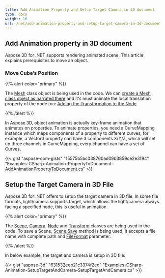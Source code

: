```yaml
---
title: Add Animation Property and Setup Target Camera in 3D document
type: docs
weight: 10
url: /net/add-animation-property-and-setup-target-camera-in-3d-document/
---
```


## **Add Animation property in 3D document**
Aspose.3D for .NET supports rendering animated scene. This article explains prerequisites to move an object.
### **Move Cube’s Position**
{{% alert color="primary" %}}

The [Mesh](https://apireference.aspose.com/3d/net/aspose.threed.entities/mesh) class object is being used in the code. We can [create a Mesh class object as narrated there](/3d/net/create-and-read-an-existing-3d-scene/) and it's must animate the local translation property of the node too: [Adding the Transformation to the Node](/3d/net/adding-transformation-to-the-node/).

{{% /alert %}}

In Aspose.3D, object animation is actually key-frame animation that animates on properties. To animate properties, you need a CurveMapping instance which maps components of a property to different curves, for example, a Vector3 property can have 3 components X/Y/Z, which will set up three channels in CurveMapping, every channel can have a set of Curves.

{{< gist "aspose-com-gists" "15575b5bc038760ad09b3859ce2e3194" "Examples-CSharp-Animation-PropertyToDocument-AddAnimationPropertyToDocument.cs" >}}
## **Setup the Target Camera in 3D File**
Aspose.3D for .NET offers to setup the target camera in 3D file. In some file formats, light/camera supports target, which allows the light/camera always facing a specified node, this is useful in animation.

{{% alert color="primary" %}}

The [Scene](https://apireference.aspose.com/3d/net/aspose.threed/scene), [Camera](https://apireference.aspose.com/3d/net/aspose.threed.entities/camera), [Node](https://apireference.aspose.com/3d/net/aspose.threed/node) and [Transform](https://apireference.aspose.com/3d/net/aspose.threed/transform) classes are being used in the code. To save a Scene, [Scene.Save](https://apireference.aspose.com/3d/net/aspose.threed/scene/methods/save) method is being used, it accepts a file name with complete path and [FileFormat](https://apireference.aspose.com/3d/net/aspose.threed/fileformat) parameter.

{{% /alert %}}

In below example, the target and camera is setup in 3D file:

{{< gist "aspose-3d" "631532eeb21c3374f2ed" "Examples-CSharp-Animation-SetupTargetAndCamera-SetupTargetAndCamera.cs" >}}
